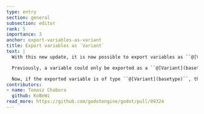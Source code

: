 ```yaml
---
type: entry
section: general
subsection: editor
rank: 5
importance: 3
anchor: export-variables-as-variant
title: Export variables as `Variant`
text: |
  With this new update, it is now possible to export variables as ``@[Variant](basetype)``.

  Previously, a variable could only be exported as a ``@[Variant](basetype)`` if it had an initialized value. Also, the editor would stick to the actual type of said value, making it impossible to change the value to another supported ``@[Variant](basetype)`` type, such as a ``@[String](basetype)`` or ``@[Color](basetype)``.

  Now, if the exported variable is of type ``@[Variant](basetype)``, the editor reacts accordingly, permitting the user to assign any compatible ``@[Variant](basetype)`` value. There’s even a nifty type selector that changes the input widget accordingly.
contributors:
- name: Tomasz Chabora
  github: KoBeWi
read_more: https://github.com/godotengine/godot/pull/89324
---
```

